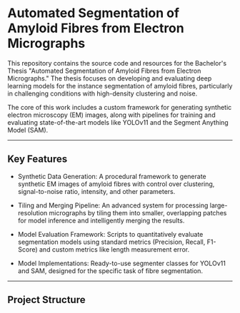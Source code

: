# Automated Segmentation of Amyloid Fibres from Electron Micrographs

This repository contains the source code and resources for the Bachelor's Thesis "Automated Segmentation of Amyloid Fibres from Electron Micrographs." The thesis focuses on developing and evaluating deep learning models for the instance segmentation of amyloid fibres, particularly in challenging conditions with high-density clustering and noise.

The core of this work includes a custom framework for generating synthetic electron microscopy (EM) images, along with pipelines for training and evaluating state-of-the-art models like YOLOv11 and the Segment Anything Model (SAM).

---

## Key Features
- Synthetic Data Generation: A procedural framework to generate synthetic EM images of amyloid fibres with control over clustering, signal-to-noise ratio, intensity, and other parameters.

- Tiling and Merging Pipeline: An advanced system for processing large-resolution micrographs by tiling them into smaller, overlapping patches for model inference and intelligently merging the results.

- Model Evaluation Framework: Scripts to quantitatively evaluate segmentation models using standard metrics (Precision, Recall, F1-Score) and custom metrics like length measurement error.

- Model Implementations: Ready-to-use segmenter classes for YOLOv11 and SAM, designed for the specific task of fibre segmentation.

---

## Project Structure

```
.
├── data/
│   ├── images/noise          # Pre-baked noise
│   ├── results/              # Results of evluations
│   ├── real_dataset/         # Real EM images and annotations
│   ├── yolo_dataset/         # Synthetic data generated by the framework in YOLO COCO segmentation format
│   └── sam_dataset/          # Synthetic data generated by the framework in SA1B format
├── model_checkpoints/        # Trained model weights (.pt files)
├── model_training/           # Output of model training
├── notebooks/                # Jupyter notebooks for analysis and visualizations
├── src/                      # Main source code
│   ├── __init__.py
│   ├── annotation_utils.py   # Helpers for loading/saving annotations
│   ├── data_utils.py         # Utilities for resizing, translating
│   ├── gui.py                # Plotting and visualization functions
│   ├── image_generator.py    # Functions for synthetic data creation
│   ├── image_processing.py   # Image manipulation functions
│   ├── model_eval.py         # Scripts for model evaluation
│   ├── models.py             # Main classes for YOLO and SAM segmenters
│   ├── procedural_noise/     # Cellular and Simplex noise implementations
│   └── tiling.py             # Functions for image and annotation tiling and reconstruction
├── README.md
└── requirements.txt          # Dependencies
```


